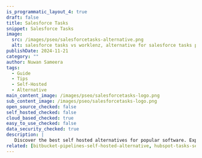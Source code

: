 ```yaml
---
is_programmatic_layout_4: true
draft: false
title: Salesforce Tasks
snippet: Salesforce Tasks
image:
  src: /images/pseo/salesforcetasks-alternative.png
  alt: salesforce tasks vs worklenz, alternative for salesforce tasks project managemet tool, task management, resource management, productivity, self-hosted
publishDate: 2024-11-21
category: ""
author: Nuwan Sameera
tags:
  - Guide
  - Tips
  - Self-Hosted
  - Alternative
main_content_image: /images/pseo/salesforcetasks-logo.png
sub_content_image: /images/pseo/salesforcetasks-logo.png
open_source_checked: false
self_hosted_checked: false
cloud_based_checked: true
easy_to_use_checked: false
data_security_checked: true
description: |
   Discover the best self hosted alternatives for popular software. Explore our comprehensive guides and find the perfect solution for your needs today.
related: [bitbucket-pipelines-self-hosted-alternative, hubspot-tasks-self-hosted-alternative, zoho-self-hosted-alternative, clickup-self-hosted-alternative]
---
```

